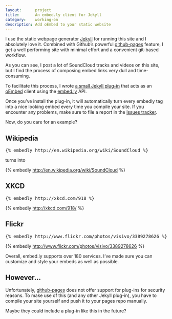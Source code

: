 ```yaml
---
layout:      project
title:       An embed.ly client for Jekyll
category:    working-on
description: Add oEmbed to your static website
---
```


I use the static webpage generator [Jekyll][jekyll] for running this site and
I absolutely love it.
Combined with Github’s powerful [github-pages][gh-pages] feature, I get a well
performing site with minimal effort and a convenient git-based workflow.

As you can see, I post a lot of SoundCloud tracks and videos on this site, but
I find the process of composing embed links very dull and time-consuming.

To facilitate this process, I wrote [a small Jekyll plug-in][plug-in] that
acts as an [oEmbed][oembed] client using the [embed.ly][embedly] API.

Once you’ve install the plug-in, it will automatically turn every embedly tag
into a nice looking embed every time you compile your site.
If you encounter any problems, make sure
to file a report in the [Issues tracker][issues].

Now, do you care for an example?

## Wikipedia

<pre>{<!---->% embedly http://en.wikipedia.org/wiki/SoundCloud %}</pre>

turns into

{% embedly http://en.wikipedia.org/wiki/SoundCloud %}

## XKCD

<pre>{<!---->% embedly http://xkcd.com/918 %}</pre>

{% embedly http://xkcd.com/918/ %}

## Flickr

<pre>{<!---->% embedly http://www.flickr.com/photos/visivo/3389278626 %}</pre>

{% embedly http://www.flickr.com/photos/visivo/3389278626 %}

Overall, embed.ly supports over 180 services. I’ve made sure you can customize
and style your embeds as well as possible.

## However…

Unfortunately, [github-pages][gh-pages] does not offer support for plug-ins
for security reasons. To make use of this (and any other Jekyll plug-in), you
have to compile your site yourself and push it to your pages repo manually.

Maybe they could include a plug-in like this in the future?

[jekyll]:   https://github.com/mojombo/jekyll
[oembed]:   http://oembed.com
[embedly]:  http://embed.ly
[plug-in]:  https://github.com/robb/jekyll-embedly-client
[gh-pages]: https://pages.github.com
[issues]:   https://github.com/robb/jekyll-embedly-client/issues
